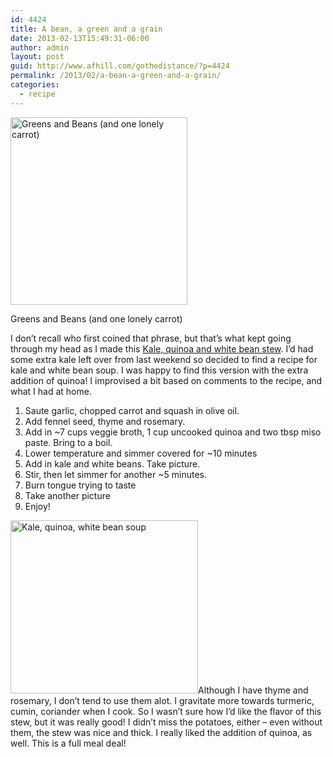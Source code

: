 ```yaml
---
id: 4424
title: A bean, a green and a grain
date: 2013-02-13T15:49:31-06:00
author: admin
layout: post
guid: http://www.afhill.com/gothedistance/?p=4424
permalink: /2013/02/a-bean-a-green-and-a-grain/
categories:
  - recipe
---
```

<div id="attachment_4439" style="width: 293px" class="wp-caption alignleft">
  <a href="http://www.afhill.com/gothedistance/wp-content/uploads/2013/02/pot.jpg"><img aria-describedby="caption-attachment-4439" src="http://www.afhill.com/gothedistance/wp-content/uploads/2013/02/pot-283x300.jpg" alt="Greens and Beans (and one lonely carrot)" width="283" height="300" class="size-medium wp-image-4439" /></a>
  
  <p id="caption-attachment-4439" class="wp-caption-text">
    Greens and Beans (and one lonely carrot)
  </p>
</div>

  
I don&#8217;t recall who first coined that phrase, but that&#8217;s what kept going through my head as I made this [Kale, quinoa and white bean stew](www.theppk.com/2010/10/quinoa-white-bean-and-kale-stew/). I&#8217;d had some extra kale left over from last weekend so decided to find a recipe for kale and white bean soup. I was happy to find this version with the extra addition of quinoa! I improvised a bit based on comments to the recipe, and what I had at home.

<ol style="clear:both">
  <li>
    Saute garlic, chopped carrot and squash in olive oil.
  </li>
  <li>
    Add fennel seed, thyme and rosemary.
  </li>
  <li>
    Add in ~7 cups veggie broth, 1 cup uncooked quinoa and two tbsp miso paste. Bring to a boil.
  </li>
  <li>
    Lower temperature and simmer covered for ~10 minutes
  </li>
  <li>
    Add in kale and white beans. Take picture.
  </li>
  <li>
    Stir, then let simmer for another ~5 minutes.
  </li>
  <li>
    Burn tongue trying to taste
  </li>
  <li>
    Take another picture
  </li>
  <li>
    Enjoy!
  </li>
</ol>

[<img src="http://www.afhill.com/gothedistance/wp-content/uploads/2013/02/soupnbowl-300x277.jpg" alt="Kale, quinoa, white bean soup" width="300" height="277" class="alignright size-medium wp-image-4438" />](http://www.afhill.com/gothedistance/wp-content/uploads/2013/02/soupnbowl.jpg)Although I have thyme and rosemary, I don&#8217;t tend to use them alot. I gravitate more towards turmeric, cumin, coriander when I cook. So I wasn&#8217;t sure how I&#8217;d like the flavor of this stew, but it was really good! I didn&#8217;t miss the potatoes, either &#8211; even without them, the stew was nice and thick. I really liked the addition of quinoa, as well. This is a full meal deal!